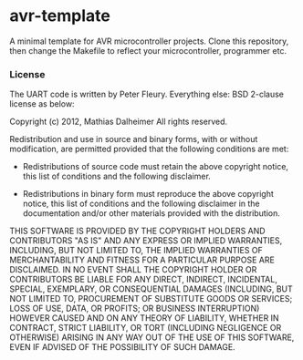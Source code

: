 avr-template
============

A minimal template for AVR microcontroller projects. Clone this
repository, then change the Makefile to reflect your microcontroller,
programmer etc.

### License

The UART code is written by Peter Fleury. Everything else: BSD 2-clause
license as below:

Copyright (c) 2012, Mathias Dalheimer
All rights reserved.

Redistribution and use in source and binary forms, with or without
modification, are permitted provided that the following conditions are
met:

* Redistributions of source code must retain the above copyright notice, 
this list of conditions and the following disclaimer.

* Redistributions in binary form must reproduce the above copyright
notice, this list of conditions and the following disclaimer in the
documentation and/or other materials provided with the distribution.

THIS SOFTWARE IS PROVIDED BY THE COPYRIGHT HOLDERS AND CONTRIBUTORS "AS
IS" AND ANY EXPRESS OR IMPLIED WARRANTIES, INCLUDING, BUT NOT LIMITED
TO, THE IMPLIED WARRANTIES OF MERCHANTABILITY AND FITNESS FOR A
PARTICULAR PURPOSE ARE DISCLAIMED. IN NO EVENT SHALL THE COPYRIGHT
HOLDER OR CONTRIBUTORS BE LIABLE FOR ANY DIRECT, INDIRECT, INCIDENTAL,
SPECIAL, EXEMPLARY, OR CONSEQUENTIAL DAMAGES (INCLUDING, BUT NOT
LIMITED TO, PROCUREMENT OF SUBSTITUTE GOODS OR SERVICES; LOSS
OF USE, DATA, OR PROFITS; OR BUSINESS INTERRUPTION) HOWEVER
CAUSED AND ON ANY THEORY OF LIABILITY, WHETHER IN CONTRACT,
STRICT LIABILITY, OR TORT (INCLUDING NEGLIGENCE OR OTHERWISE)
ARISING IN ANY WAY OUT OF THE USE OF THIS SOFTWARE, EVEN IF ADVISED OF
THE POSSIBILITY OF SUCH DAMAGE.

